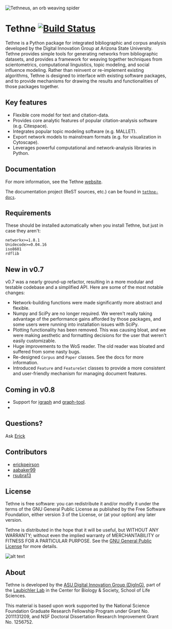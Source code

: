 ![Tethneus, an orb weaving spider](http://diging.github.io/tethne/doc/0.6.1-beta/_static/logo_round.png)

Tethne [![Build Status](https://travis-ci.org/diging/tethne.svg?branch=python)](https://travis-ci.org/diging/tethne)
======
Tethne is a Python package for integrated bibliographic and corpus analysis developed by
the Digital Innovation Group at Arizona State University. Tethne provides simple tools
for generating networks from bibliographic datasets, and provides a framework for weaving
together techniques from scientometrics, computational linguistics, topic modeling, and
social influence modeling. Rather than reinvent or re-implement existing algorithms,
Tethne is designed to interface with existing software packages, and to provide
mechanisms for drawing the results and functionalities of those packages together.

Key features
------------
* Flexible core model for text and citation-data.
* Provides core analytic features of popular citation-analysis software (e.g. Citespace).
* Integrates popular topic modeling software (e.g. MALLET).
* Export network models to mainstream formats (e.g. for visualization in Cytoscape).
* Leverages powerful computational and network-analysis libraries in Python. 

Documentation
-------------
For more information, see the Tethne [website](http://diging.github.io/tethne/).

The documentation project (ReST sources, etc.) can be found in [``tethne-docs``](https://github.com/diging/tethne-docs).

Requirements
------------
These should be installed automatically when you install Tethne, but just in case they
aren't:

```
networkx>=1.8.1
Unidecode>=0.04.16
iso8601
rdflib
```

New in v0.7
-----------
v0.7 was a nearly ground-up refactor, resulting in a more modular and testable codebase
and a simplified API. Here are some of the most notable changes:
* Network-building functions were made significantly more abstract and flexible.
* Numpy and SciPy are no longer required. We weren't really taking advantage of the
  performance gains afforded by those packages, and some users were running into
  installation issues with SciPy.
* Plotting functionality has been removed. This was causing bloat, and we were making
  aesthetic and formatting decisions for the user that weren't easily customizable.
* Huge improvements to the WoS reader. The old reader was bloated and suffered from some
  nasty bugs.
* Re-designed ``Corpus`` and ``Paper`` classes. See the docs for more information.
* Introduced ``Feature`` and ``FeatureSet`` classes to provide a more consistent and
  user-friendly mechanism for managing document features.
  
Coming in v0.8
--------------
* Support for [igraph](http://igraph.org/redirect.html) and 
  [graph-tool](https://graph-tool.skewed.de/).
* 

Questions?
----------
Ask [Erick](https://asu.academia.edu/ErickPeirson)

Contributors
------------
* [erickpeirson](http://github.com/erickpeirson)
* [aabaker99](http://github.com/aabaker99)
* [rsubra13](http://github.com/rsubra13)

License
-------
Tethne is free software: you can redistribute it and/or modify
it under the terms of the GNU General Public License as published by
the Free Software Foundation, either version 3 of the License, or
(at your option) any later version.

Tethne is distributed in the hope that it will be useful,
but WITHOUT ANY WARRANTY; without even the implied warranty of
MERCHANTABILITY or FITNESS FOR A PARTICULAR PURPOSE.  See the
[GNU General Public License](http://www.gnu.org/licenses/) for more details.

![alt text](http://www.gnu.org/graphics/gplv3-127x51.png "GNU GPL 3")

About
-----
Tethne is developed by the 
[ASU Digital Innovation Group (DigInG)](http://devo-evo.lab.asu.edu/diging),
part of the [Laubichler Lab](http://devo-evo.lab.asu.edu) in the Center for Biology & 
Society, School of Life Sciences.

This material is based upon work supported by the National Science Foundation Graduate 
Research Fellowship Program under Grant No. 2011131209, and NSF Doctoral Dissertation 
Research Improvement Grant No. 1256752.
